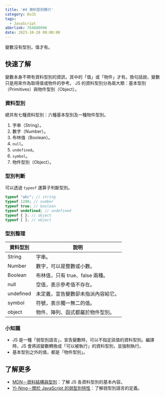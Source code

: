 ```yaml
---
title: '#4 資料型別簡介'
category: DoJS
tags:
  - JavaScript
abbrlink: 764880996
date: 2023-10-28 00:00:00
---
```

變數沒有型別，值才有。
<!--more-->
## 快速了解
變數本身不帶有資料型別的資訊，其中的「值」或「物件」才有。換句話說，變數只是用來作為取得值或物件的參考。
JS 的資料型別分為兩大類：基本型別（Primitives）與物件型別（Object）。
### 資料型別
總共有七種資料型別：六種基本型別及一種物件型別。
1. 字串（String）。
2. 數字（Number）。
3. 布林值（Boolean）。
4. `null`。
5. `undefined`。
6. `symbol`。
7. 物件型別（Object）。
### 型別判斷
可以透過 `typeof` 運算子判斷型別。
```javascript
typeof "abc"; // string
typeof 1200; // number
typeof true; // boolean
typeof undefined; // undefined
typeof { }; // object
typeof [ ]; // object
```
### 型別整理
| 資料型別 | 說明 |
| --- | --- |
| String | 字串。 |
| Number | 數字，可以是整數或小數。 |
| Boolean | 布林值，只有 true、false 兩種。 |
| null | 空值，表示參考值不存在。 |
| undefined | 未定義，宣告變數卻未指派內容給它。 |
| symbol | 符號，表示獨一無二的值。 |
| object | 物件、陣列、函式都屬於物件型別。 |
### 小知識
- JS 是一種「弱型別語言」，宣告變數時，可以不指定該值的資料型別。編譯時，JS 會將該變數轉換成「可以被執行」的資料型別，並強制執行。
- 基本型別之外的值，都是「物件型別」。
## 了解更多
- [MDN－資料結構與型別](https://developer.mozilla.org/zh-TW/docs/Web/JavaScript/Guide/Grammar_and_types#%E8%B3%87%E6%96%99%E7%B5%90%E6%A7%8B%E5%8F%8A%E5%9E%8B%E5%88%A5)：了解 JS 各資料型別的基本內容。
- [Yi-Ning－關於 JavaScript 的弱型別特性](https://medium.com/@yining1204/%E9%97%9C%E6%96%BCjavascript%E7%9A%84%E5%BC%B1%E5%9E%8B%E5%88%A5%E7%89%B9%E6%80%A7-93ffcdcf623e)：了解弱型別語言的定義。